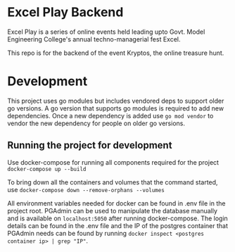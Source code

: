 # Excel Play Backend

Excel Play is a series of online events held leading upto Govt. Model Engineering College's annual techno-managerial fest Excel.

This repo is for the backend of the event Kryptos, the online treasure hunt.

# Development

This project uses go modules but includes vendored deps to support older go versions. A go version that supports go modules is required to add new dependencies. Once a new dependency is added use `go mod vendor` to vendor the new dependency for people on older go versions.

## Running the project for development

Use docker-compose for running all components required for the project
`docker-compose up --build`

To bring down all the containers and volumes that the command started, use
`docker-compose down --remove-orphans --volumes`

All environment variables needed for docker can be found in .env file in the project root.
PGAdmin can be used to manipulate the database manually and is available on `localhost:5050` after running docker-compose. The login details can be found in the .env file and the IP of the postgres container that PGAdmin needs can be found by running `docker inspect <postgres container ip> | grep "IP"`.
